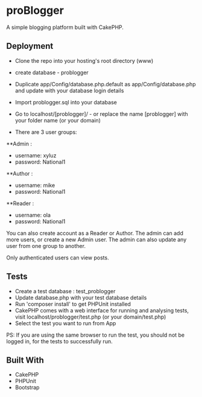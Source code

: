 # proBlogger


A simple blogging platform built with CakePHP. 


## Deployment

- Clone the repo into your hosting's root directory (www)
- create database - problogger
- Duplicate app/Config/database.php.default as app/Config/database.php and update with your database login details
- Import problogger.sql into your database
- Go to localhost/[problogger]/ - or replace the name [problogger] with your folder name (or your domain)

- There are 3 user groups: 

**Admin : 

- username: xyluz
- password: National1

**Author :

- username: mike
- password: National1

**Reader : 

- username: ola
- password: National1

You can also create account as a Reader or Author. The admin can add more users, or create a new Admin user. The admin can also update any user from one group to another.

Only authenticated users can view posts.

## Tests

- Create a test database : test_problogger
- Update database.php with your test database details
- Run 'composer install' to get PHPUnit installed
- CakePHP comes with a web interface for running and analysing tests, visit localhost/problogger/test.php (or your domain/test.php)
- Select the test you want to run from App 

PS: If you are using the same browser to run the test, you should not be logged in, for the tests to successfully run.


## Built With

- CakePHP
- PHPUnit
- Bootstrap 

